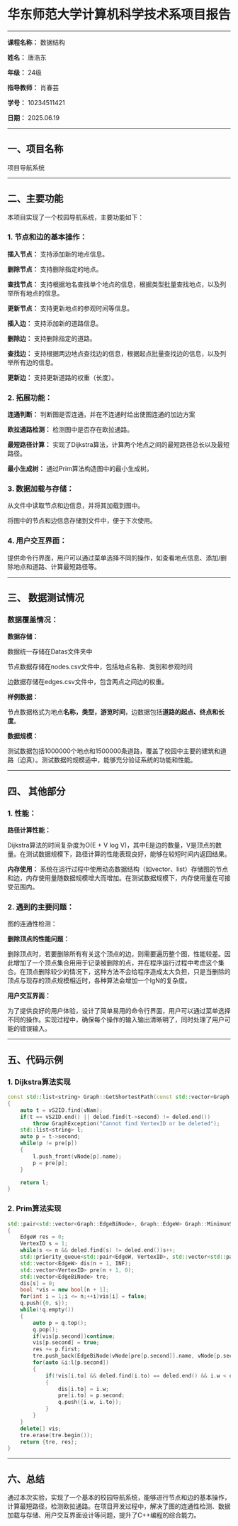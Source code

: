 # 华东师范大学计算机科学技术系项目报告

---

**课程名称：** 数据结构

**姓名：** 唐浩东

**年级：** 24级

**指导教师：** 肖春芸

**学号：** 10234511421

**日期：** 2025.06.19

---
## 一、项目名称
项目导航系统

---

## 二、主要功能

本项目实现了一个校园导航系统，主要功能如下：

### 1. 节点和边的基本操作：

**插入节点：** 支持添加新的地点信息。

**删除节点：** 支持删除指定的地点。

**查找节点：** 支持根据地名查找单个地点的信息，根据类型批量查找地点，以及列举所有地点的信息。

**更新节点：** 支持更新地点的参观时间等信息。

**插入边：** 支持添加新的道路信息。

**删除边：** 支持删除指定的道路。

**查找边：** 支持根据两边地点查找边的信息，根据起点批量查找边的信息，以及列举所有边的信息。

**更新边：** 支持更新道路的权重（长度）。

### 2. 拓展功能：

**连通判断：** 判断图是否连通，并在不连通时给出使图连通的加边方案

**欧拉通路检测：** 检测图中是否存在欧拉通路。

**最短路径计算：** 实现了Dijkstra算法，计算两个地点之间的最短路径总长以及最短路径。

**最小生成树：** 通过Prim算法构造图中的最小生成树。

### 3. 数据加载与存储：

从文件中读取节点和边信息，并将其加载到图中。

将图中的节点和边信息存储到文件中，便于下次使用。
### 4. 用户交互界面：

提供命令行界面，用户可以通过菜单选择不同的操作，如查看地点信息、添加/删除地点和道路、计算最短路径等。

---

## 三、 数据测试情况

### 数据覆盖情况：

**数据存储：**

数据统一存储在Datas文件夹中

节点数据存储在nodes.csv文件中，包括地点名称、类别和参观时间

边数据存储在edges.csv文件中，包含两点之间边的权重。

**样例数据：**

节点数据格式为地点**名称，类型，游览时间**，边数据包括**道路的起点、终点和长度**。

**数据规模：**

测试数据包括1000000个地点和1500000条道路，覆盖了校园中主要的建筑和道路（迫真）。测试数据的规模适中，能够充分验证系统的功能和性能。

---

## 四、 其他部分
### 1. 性能：
**路径计算性能：**

Dijkstra算法的时间复杂度为O(E + V log V)，其中E是边的数量，V是顶点的数量。在测试数据规模下，路径计算的性能表现良好，能够在较短时间内返回结果。

**内存使用：**
系统在运行过程中使用动态数据结构（如vector、list）存储图的节点和边，内存使用量随数据规模增大而增加。在测试数据规模下，内存使用量在可接受范围内。

### 2. 遇到的主要问题：

图的连通性检测：

**删除顶点的性能问题：**

删除顶点时，若要删除所有有关这个顶点的边，则需要遍历整个图，性能较差。因此增加了一个顶点集合用用于记录被删除的点，并在程序运行过程中考虑这个集合。在顶点删除较少的情况下，这种方法不会给程序造成太大负担，只是当删除的顶点与现存的顶点规模相近时，各种算法会增加一个lgN的复杂度。

**用户交互界面：**

为了提供良好的用户体验，设计了简单易用的命令行界面，用户可以通过菜单选择不同的操作。实现过程中，确保每个操作的输入输出清晰明了，同时处理了用户可能的错误输入。

---

## 五、代码示例

### 1. Dijkstra算法实现

```C++
const std::list<string> Graph::GetShortestPath(const std::vector<Graph::VertexID> &pre, const string &vNam) const
{
    auto t = vS2ID.find(vNam);
    if(t == vS2ID.end() || deled.find(t->second) != deled.end())
        throw GraphException("Cannot find VertexID or be deleted");
    std::list<string> l;
    auto p = t->second;
    while(p != pre[p])
    {
        l.push_front(vNode[p].name);
        p = pre[p];
    }

    return l;
}
```

### 2. Prim算法实现
```C++
std::pair<std::vector<Graph::EdgeBiNode>, Graph::EdgeW> Graph::MinimunSpanningTree()
{
    EdgeW res = 0;
    VertexID s = 1;
    while(s <= n && deled.find(s) != deled.end())s++;
    std::priority_queue<std::pair<EdgeW, VertexID>, std::vector<std::pair<EdgeW, VertexID>>, DijkstraComp> q;
    std::vector<EdgeW> dis(n + 1, INF);
    std::vector<VertexID> pre(n + 1, 0);
    std::vector<EdgeBiNode> tre;
    dis[s] = 0;
    bool *vis = new bool[n + 1];
    for(int i = 1;i <= n;++i)vis[i] = false;
    q.push({0, s});
    while(!q.empty())
    {
        auto p = q.top();
        q.pop();
        if(vis[p.second])continue;
        vis[p.second] = true;
        res += p.first;
        tre.push_back(EdgeBiNode(vNode[pre[p.second]].name, vNode[p.second].name, p.first));
        for(auto &i:l[p.second])
        {
            if(!vis[i.to] && deled.find(i.to) == deled.end() && i.w < dis[i.to])
            {
                dis[i.to] = i.w;
                pre[i.to] = p.second;
                q.push({i.w, i.to});
            }
        }
    }
    delete[] vis;
    tre.erase(tre.begin());
    return {tre, res};
}
```

---

## 六、总结

通过本次实验，实现了一个基本的校园导航系统，能够进行节点和边的基本操作，计算最短路径，检测欧拉通路。在项目开发过程中，解决了图的连通性检测、数据加载与存储、用户交互界面设计等问题，提升了C++编程的综合能力。
